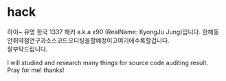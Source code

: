 # hack

하이~ 유명 한국 1337 해커 a.k.a x90 (RealName: KyongJu Jung)입니다. 
한해동안취약점연구과소스코드오디팅을할예정이고여기에수록할겁니다.<br>
잘부탁드립니다.

I will studied and research many things for source code auditing result.<br>
Pray for me! thanks!


